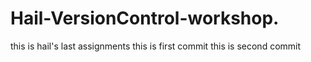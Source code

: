 # Hail-VersionControl-workshop.
this is hail's last assignments
this is first commit
this is second commit
